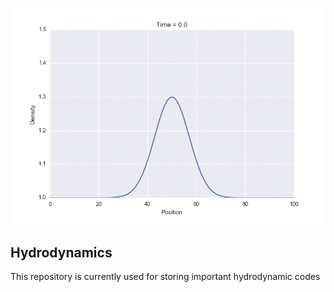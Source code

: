 ![alt text](https://github.com/jakehanson/Hydrodynamics/blob/master/iso_sim.gif)

## Hydrodynamics
This repository is currently used for storing important hydrodynamic codes